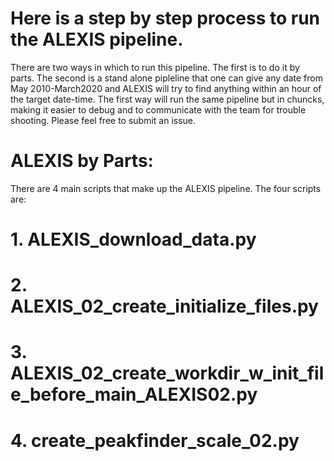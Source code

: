 # Here is a step by step process to run the ALEXIS pipeline. 
There are two ways in which to run this pipeline. The first is to do it by parts. The second is a stand alone pipleline that one can give any date from May 2010-March2020 and ALEXIS will try to find anything within an hour of the target date-time. The first way will run the same pipeline but in chuncks, making it easier to debug and to communicate with the team for trouble shooting. Please feel free to submit an issue. 

# ALEXIS by Parts:
There are 4 main scripts that make up the ALEXIS pipeline. The four scripts are:
# 1. ALEXIS_download_data.py
# 2. ALEXIS_02_create_initialize_files.py
# 3. ALEXIS_02_create_workdir_w_init_file_before_main_ALEXIS02.py
# 4. create_peakfinder_scale_02.py